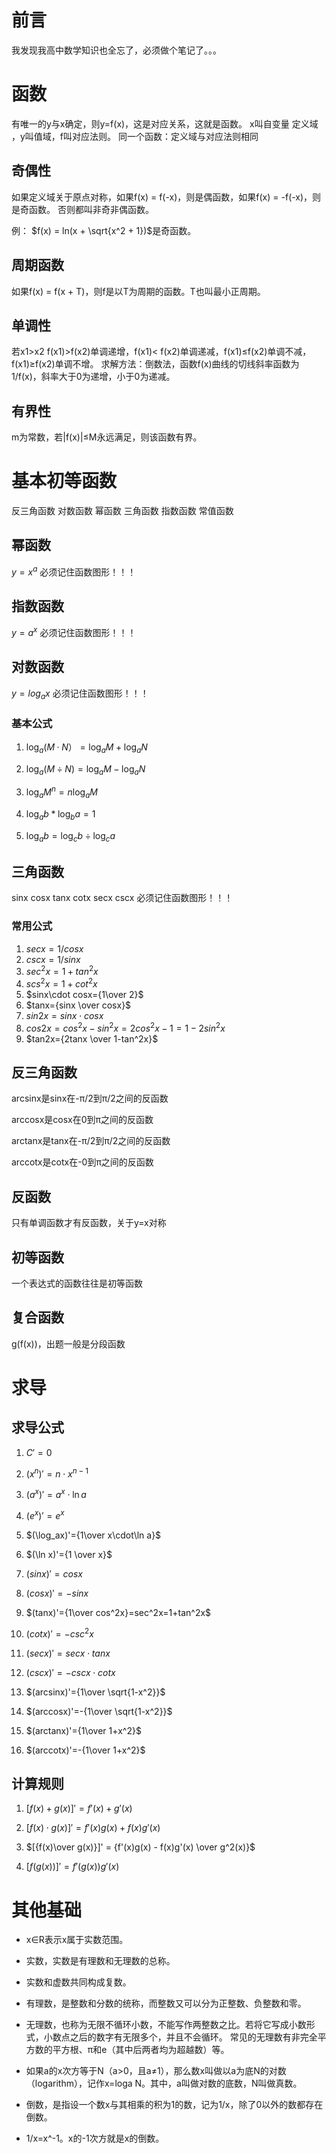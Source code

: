 # 前言
我发现我高中数学知识也全忘了，必须做个笔记了。。。

# 函数
有唯一的y与x确定，则y=f(x)，这是对应关系，这就是函数。
x叫自变量 定义域 ，y叫值域，f叫对应法则。
同一个函数：定义域与对应法则相同

## 奇偶性
如果定义域关于原点对称，如果f(x) = f(-x)，则是偶函数，如果f(x) = -f(-x)，则是奇函数。
否则都叫非奇非偶函数。

例：
$f(x) = ln(x + \sqrt{x^2 + 1})$是奇函数。

## 周期函数
如果f(x) = f(x + T)，则f是以T为周期的函数。T也叫最小正周期。

## 单调性
若x1>x2
f(x1)>f(x2)单调递增，f(x1)< f(x2)单调递减，f(x1)≤f(x2)单调不减，f(x1)≥f(x2)单调不增。
求解方法：倒数法，函数f(x)曲线的切线斜率函数为1/f(x)，斜率大于0为递增，小于0为递减。

## 有界性
m为常数，若|f(x)|≤M永远满足，则该函数有界。

# 基本初等函数
反三角函数 对数函数 幂函数 三角函数 指数函数 常值函数

## 幂函数
$y=x^a$
必须记住函数图形！！！

## 指数函数
$y=a^x$
必须记住函数图形！！！

## 对数函数
$y=log_ax$
必须记住函数图形！！！

### 基本公式
1. $\log_a (M·N）=\log_a M+\log_a N$

2. $\log_a (M÷N)=\log_a M-\log_a N$

3. $\log_a M^n=n\log_a M$

4. $\log_a b*\log_ba=1$

5. $\log_a b=\log_c b÷\log_c a$

## 三角函数
sinx cosx tanx cotx secx cscx
必须记住函数图形！！！

### 常用公式
1. $secx = 1/cosx$
2. $cscx=1/sinx$
3. $sec^2x=1+tan^2x$
4. $scs^2x=1+cot^2x$
5. $sinx\cdot cosx={1\over 2}$
6. $tanx={sinx \over cosx}$
7. $sin2x=sinx\cdot cosx$
8. $cos2x=cos^2x-sin^2x=2cos^2x-1=1-2sin^2x$
9. $tan2x={2tanx \over 1-tan^2x}$

## 反三角函数
arcsinx是sinx在-π/2到π/2之间的反函数

arccosx是cosx在0到π之间的反函数

arctanx是tanx在-π/2到π/2之间的反函数

arccotx是cotx在-0到π之间的反函数

## 反函数
只有单调函数才有反函数，关于y=x对称

## 初等函数
一个表达式的函数往往是初等函数

## 复合函数
g(f(x))，出题一般是分段函数

# 求导
## 求导公式
1. $C'=0$
2. $(x^n)'=n\cdot x^{n-1}$
3. $(a^x)'=a^x\cdot \ln a$
4. $(e^x)'=e^x$
5. $(\log_ax)'={1\over x\cdot\ln a}$
6. $(\ln x)'={1 \over x}$

7. $(sinx)'=cosx$
8. $(cosx)'=-sinx$
9. $(tanx)'={1\over cos^2x}=sec^2x=1+tan^2x$
10. $(cotx)'=-csc^2x$
11. $(secx)'=secx\cdot tanx$
12. $(cscx)'=-cscx\cdot cotx$
13. $(arcsinx)'={1\over \sqrt{1-x^2}}$
14. $(arccosx)'=-{1\over \sqrt{1-x^2}}$
15. $(arctanx)'={1\over 1+x^2}$
16. $(arccotx)'=-{1\over 1+x^2}$


## 计算规则
1. $[f(x) + g(x)]' = f'(x) + g'(x)$

2. $[f(x) \cdot g(x)]' = f'(x)g(x) + f(x)g'(x)$

3. $[{f(x)\over g(x)}]' = {f'(x)g(x) - f(x)g'(x) \over g^2(x)}$

4. $[f(g(x))]'=f'(g(x))g'(x)$

# 其他基础

- x∈R表示x属于实数范围。

- 实数，实数是有理数和无理数的总称。

- 实数和虚数共同构成复数。

- 有理数，是整数和分数的统称，而整数又可以分为正整数、负整数和零。

- 无理数，也称为无限不循环小数，不能写作两整数之比。若将它写成小数形式，小数点之后的数字有无限多个，并且不会循环。 常见的无理数有非完全平方数的平方根、π和e（其中后两者均为超越数）等。

- 如果a的x次方等于N（a>0，且a≠1），那么数x叫做以a为底N的对数（logarithm），记作x=loga N。其中，a叫做对数的底数，N叫做真数。

- 倒数，是指设一个数x与其相乘的积为1的数，记为1/x，除了0以外的数都存在倒数。

- 1/x=x^-1。x的-1次方就是x的倒数。






